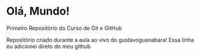 # Olá, Mundo!
 Primeiro Repositório do Curso de Git e GitHub

 Repositório criado durante a aula ao vivo do gustavoguanabara!
Essa linha eu adicionei direto do meu github
